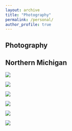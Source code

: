 ```yaml
---
layout: archive
title: "Photography"
permalink: /personal/
author_profile: true
---
```


## Photography

## Northern Michigan

![](../images/11.jpg)

![](../images/12.jpg)

![](../images/13.jpg)

![](../images/14.jpg)

![](../images/15.jpg)

![](../images/16.jpg)